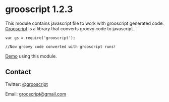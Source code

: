 grooscript 1.2.3
================

This module contains javascript file to work with grooscript generated code. [Grooscript](http://grooscript.org) is a library that converts groovy code to javascript.

    var gs = require('grooscript');

    //Now groovy code converted with grooscript runs!

[Demo](http://grooscript.org/nodejs_example.html) using this module.

Contact
-------

Twitter: [@grooscript](http://twitter.com/grooscript)

Email: <grooscript@gmail.com>
